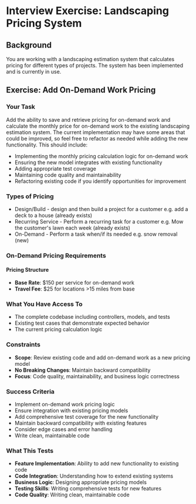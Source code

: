 # Interview Exercise: Landscaping Pricing System

## Background
You are working with a landscaping estimation system that calculates pricing for different types of projects. The system has been implemented and is currently in use.

## Exercise: Add On-Demand Work Pricing

### Your Task
Add the ability to save and retrieve pricing for on-demand work and calculate the monthly price for on-demand work to the existing landscaping estimation system. The current implementation may have some areas that could be improved, so feel free to refactor as needed while adding the new functionality. This should include:

- Implementing the monthly pricing calculation logic for on-demand work
- Ensuring the new model integrates with existing functionality
- Adding appropriate test coverage
- Maintaining code quality and maintainability
- Refactoring existing code if you identify opportunities for improvement

### Types of Pricing
- Design/Build - design and then build a project for a customer e.g. add a deck to a house (already exists)
- Recurring Service - Perform a recurring task for a customer e.g. Mow the customer's lawn each week (already exists)
- On-Demand - Perform a task when/if its needed e.g. snow removal (new)

### On-Demand Pricing Requirements

#### Pricing Structure
- **Base Rate**: $150 per service for on-demand work
- **Travel Fee**: $25 for locations >15 miles from base

### What You Have Access To
- The complete codebase including controllers, models, and tests
- Existing test cases that demonstrate expected behavior
- The current pricing calculation logic

### Constraints
- **Scope**: Review existing code and add on-demand work as a new pricing model
- **No Breaking Changes**: Maintain backward compatibility
- **Focus**: Code quality, maintainability, and business logic correctness

### Success Criteria
- Implement on-demand work pricing logic
- Ensure integration with existing pricing models
- Add comprehensive test coverage for the new functionality
- Maintain backward compatibility with existing features
- Consider edge cases and error handling
- Write clean, maintainable code

### What This Tests
- **Feature Implementation**: Ability to add new functionality to existing code
- **Code Integration**: Understanding how to extend existing systems
- **Business Logic**: Designing appropriate pricing models
- **Testing Skills**: Writing comprehensive tests for new features
- **Code Quality**: Writing clean, maintainable code
